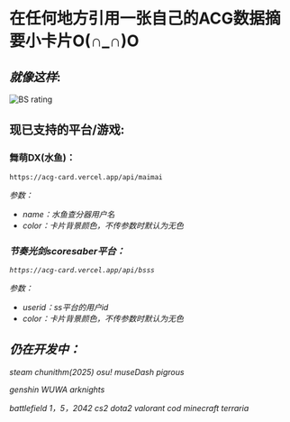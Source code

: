 # 在任何地方引用一张自己的ACG数据摘要小卡片O(∩_∩)O

## <em>就像这样</em>:

![BS rating](https://acg-card.vercel.app/api/bsss?userid=76561199085587690&color=151515)

## 现已支持的平台/游戏:

### 舞萌DX(水鱼)：

`https://acg-card.vercel.app/api/maimai`

<em>参数：
- name：水鱼查分器用户名
- color：卡片背景颜色，不传参数时默认为无色

### 节奏光剑scoresaber平台：

`https://acg-card.vercel.app/api/bsss`

<em>参数：
- userid：ss平台的用户id
- color：卡片背景颜色，不传参数时默认为无色

## 仍在开发中：
steam
chunithm(2025)
osu!
museDash
pigrous

genshin
WUWA
arknights

battlefield 1，5，2042
cs2
dota2
valorant
cod
minecraft
terraria

